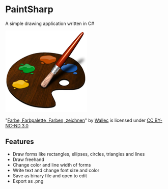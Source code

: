 # PaintSharp
A simple drawing application written in C#

![alt text](https://raw.githubusercontent.com/JulianG97/PaintSharp/master/logo.png)

"[Farbe, Farbpalette, Farben, zeichnen](http://icon-icons.com/de/symbol/Farbe-Farbpalette-Farben-zeichnen/55521)" by [Wallec](http://wwalczyszyn.deviantart.com) is licensed under [CC BY-NC-ND 3.0](http://creativecommons.org/licenses/by-nc-nd/3.0/)

## Features
* Draw forms like rectangles, ellipses, circles, triangles and lines
* Draw freehand
* Change color and line width of forms
* Write text and change font size and color
* Save as binary file and open to edit
* Export as .png
